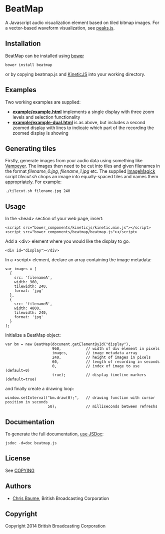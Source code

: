 # BeatMap
A Javascript audio visualization element based on tiled bitmap images. For a
vector-based waveform visualization, see
[peaks.js](https://github.com/bbcrd/peaks.js).

## Installation
BeatMap can be installed using [bower](http://bower.io)

    bower install beatmap

or by copying beatmap.js and [KineticJS](http://kineticjs.com/) into your
working directory.

## Examples 
Two working examples are supplied:

* __[example/example.html](example/example.html)__ implements a single display
  with three zoom levels and selection functionality
* __[example/example-dual.html](example/example-dual.html)__ is as above, but
  includes a second zoomed display with lines to indicate which part of the
  recording the zoomed display is showing

## Generating tiles
Firstly, generate images from your audio data using something like
[Vampeyer](https://github.com/bbcrd/vampeyer). The images then need to be cut
into tiles and given filenames in the format _filename\_0.jpg_,
_filename\_1.jpg_ etc. The supplied [ImageMagick](http://www.imagemagick.org)
script _tilecut.sh_ chops an image into equally-spaced tiles and names them
appropriately. For example:

    ./tilecut.sh filename.jpg 240

## Usage
In the &lt;head&gt; section of your web page, insert:

    <script src="bower_components/kineticjs/kinetic.min.js"></script>
    <script src="bower_components/beatmap/beatmap.js"></script>

Add a &lt;div&gt; element where you would like the display to go.

    <div id="display"></div>

In a &lt;script&gt; element, declare an array containing the image metadata:

    var images = [
      {
        src: 'filenameA',
        width: 960,
        tilewidth: 240,
        format: 'jpg'
      },
      {
        src: 'filenameB',
        width: 4800,
        tilewidth: 240,
        format: 'jpg'
      }
    ];

Initialize a BeatMap object:

    var bm = new BeatMap(document.getElementById("display"),
                         960,           // width of div element in pixels
                         images,        // image metadata array
                         240,           // height of images in pixels
                         60,            // length of recording in seconds
                         0,             // index of image to use (default=0)
                         true);         // display timeline markers (default=true)

and finally create a drawing loop:

    window.setInterval("bm.draw(0);",   // drawing function with cursor position in seconds
                       50);             // milliseconds between refreshs

## Documentation

To generate the full documentation, [use JSDoc](http://usejsdoc.org/):

    jsdoc -d=doc beatmap.js

## License
See [COPYING](COPYING)

## Authors
* [Chris Baume](https://github.com/chrisbaume), British Broadcasting Corporation

## Copyright
Copyright 2014 British Broadcasting Corporation

